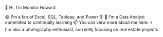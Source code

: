 👋 Hi, I'm Mondra Howard

😄 I'm a fan of Excel, SQL, Tableau, and Power BI
🌱 I’m a Data Analyst committed to continually learning
📫 You can view more about me here:
⚡ I'm also a photography enthusiast, currently focusing on real estate projects

<!--
**Mondra-Howard/Mondra-Howard** is a ✨ _special_ ✨ repository because its `README.md` (this file) appears on your GitHub profile.

Here are some ideas to get you started:

- 🔭 I’m currently working on ...
- 🌱 I’m currently learning ...
- 👯 I’m looking to collaborate on ...
- 🤔 I’m looking for help with ...
- 💬 Ask me about ...
- 📫 How to reach me: ...
- 😄 Pronouns: ...
- ⚡ Fun fact: ...
-->
